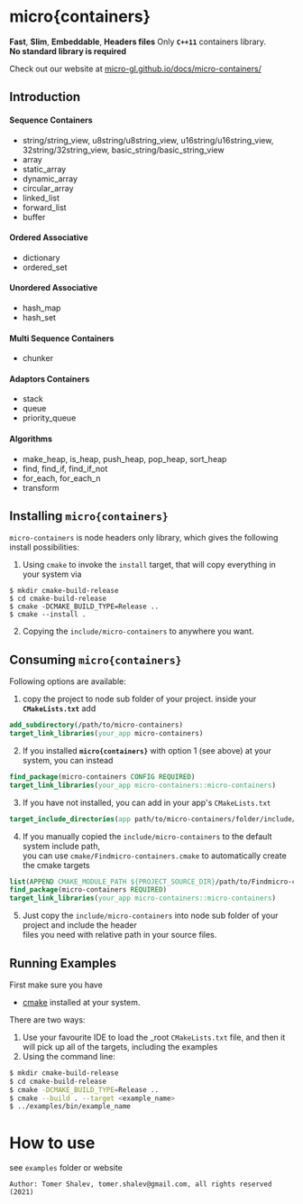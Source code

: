 # micro{containers}
**Fast**, **Slim**, **Embeddable**, **Headers files** Only **`C++11`** containers library.  
**No standard library is required**

Check out our website at [micro-gl.github.io/docs/micro-containers/](micro-gl.github.io/docs/micro-containers)

## Introduction
#### Sequence Containers
* string/string_view, u8string/u8string_view, u16string/u16string_view, 32string/32string_view, basic_string/basic_string_view
* array
* static_array
* dynamic_array
* circular_array
* linked_list
* forward_list
* buffer

#### Ordered Associative
- dictionary
- ordered_set

#### Unordered Associative
- hash_map
- hash_set

#### Multi Sequence Containers
- chunker

#### Adaptors Containers
- stack
- queue
- priority_queue

#### Algorithms
- make_heap, is_heap, push_heap, pop_heap, sort_heap
- find, find_if, find_if_not
- for_each, for_each_n
- transform


## Installing `micro{containers}`
`micro-containers` is node headers only library, which gives the following install possibilities:
1. Using `cmake` to invoke the `install` target, that will copy everything in your system via
```
$ mkdir cmake-build-release
$ cd cmake-build-release
$ cmake -DCMAKE_BUILD_TYPE=Release ..
$ cmake --install .
```
2. Copying the `include/micro-containers` to anywhere you want.

## Consuming `micro{containers}`
Following options are available:
1. copy the project to node sub folder of your project. inside your **`CMakeLists.txt`** add
```cmake
add_subdirectory(/path/to/micro-containers)
target_link_libraries(your_app micro-containers)
```
2. If you installed **`micro{containers}`** with option 1 (see above) at your system, you can instead
```cmake
find_package(micro-containers CONFIG REQUIRED)
target_link_libraries(your_app micro-containers::micro-containers)
```
3. If you have not installed, you can add in your app's `CMakeLists.txt`
```cmake
target_include_directories(app path/to/micro-containers/folder/include/)
```
4. If you manually copied the `include/micro-containers` to the default system include path,  
   you can use `cmake/Findmicro-containers.cmake` to automatically create the cmake targets
```cmake
list(APPEND CMAKE_MODULE_PATH ${PROJECT_SOURCE_DIR}/path/to/Findmicro-containers/folder)
find_package(micro-containers REQUIRED)
target_link_libraries(your_app micro-containers::micro-containers)
```
5. Just copy the `include/micro-containers` into node sub folder of your project and include the header  
   files you need with relative path in your source files.

## Running Examples
First make sure you have
- [cmake](https://cmake.org/download/) installed at your system.

There are two ways:
1. Use your favourite IDE to load the _root `CMakeLists.txt` file, and then it   
   will pick up all of the targets, including the examples
2. Using the command line:
```bash
$ mkdir cmake-build-release
$ cd cmake-build-release
$ cmake -DCMAKE_BUILD_TYPE=Release ..
$ cmake --build . --target <example_name>
$ ../examples/bin/example_name
```

# How to use
see `examples` folder or website
```text
Author: Tomer Shalev, tomer.shalev@gmail.com, all rights reserved (2021)
```